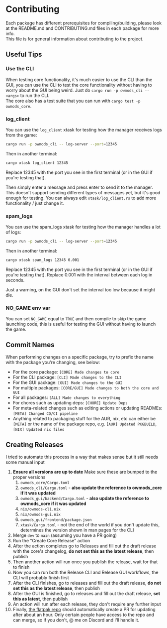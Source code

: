 # Contributing

Each package has different prerequisites for compiling/building, please look at the README.md and CONTRIBUTING.md files in each package for more info.  
This file is for general information about contributing to the project.

## Useful Tips

### Use the CLI

When testing core functionality, it's much easier to use the CLI than the GUI, you can use the CLI to test the core functionality without having to worry about the GUI being weird. Just do `cargo run -p owmods_cli -- <args>` to run the CLI.  
The core also has a test suite that you can run with `cargo test -p owmods_core`.

### log_client

You can use the `log_client` xtask for testing how the manager receives logs from the game:

```sh
cargo run -p owmods_cli -- log-server --port=12345
```

Then in another terminal:

```sh
cargo xtask log_client 12345
```

Replace 12345 with the port you see in the first terminal (or in the GUI if you're testing that).

Then simply enter a message and press enter to send it to the manager. This doesn't support sending different types of messages yet, but it's good enough for testing. You can always edit `xtask/log_client.rs` to add more functionality / just change it.

### spam_logs

You can use the spam_logs xtask for testing how the manager handles a lot of logs:

```sh
cargo run -p owmods_cli -- log-server --port=12345
```

Then in another terminal:

```sh
cargo xtask spam_logs 12345 0.001
```

Replace 12345 with the port you see in the first terminal (or in the GUI if you're testing that).
Replace 0.001 with the interval between each log in seconds.

Just a warning, on the GUI don't set the interval too low because it might die.

### NO_GAME env var

You can set `NO_GAME` equal to `TRUE` and then compile to skip the game launching code, this is useful for testing the GUI without having to launch the game.

## Commit Names

When performing changes on a specific package, try to prefix the name with the package you're changing, see below:

- For the core package: `[CORE] Made changes to core`
- For the CLI package: `[CLI] Made changes to the CLI`
- For the GUI package: `[GUI] Made changes to the GUI`
- For multiple packages: `[CORE/GUI] Made changes to both the core and GUI`
- For all packages: `[ALL] Made changes to everything`
- For chores such as updating deps: `[CHORE] Update Deps`
- For meta-related changes such as editing actions or updating READMEs: `[META] Changed CD/CI pipeline`
- Anything related to packaging stuff for the AUR, nix, etc can either be `[META]` or the name of the package repo, e.g. `[AUR] Updated PKGBUILD`, `[NIX] Updated nix files`

## Creating Releases

I tried to automate this process in a way that makes sense but it still needs some manual input

1. **Ensure all versions are up to date** Make sure these are bumped to the proper versions
   1. `owmods_core/Cargo.toml`
   2. `owmods_cli/Cargo.toml` - **also update the reference to owmods_core if it was updated**
   3. `owmods_gui/backend/Cargo.toml` - **also update the reference to owmods_core if it was updated**
   4. `nix/owmods-cli.nix`
   5. `nix/owmods-gui.nix`
   6. `owmods_gui/frontend/package.json`
   7. `xtask/Cargo.toml` - not the end of the world if you don't update this, determines the version shown in man pages for the CLI
2. Merge `dev` to `main` (assuming you have a PR going)
3. Run the "Create Core Release" action
4. After the action completes go to Releases and fill out the draft release with the core's changelog, **do not set this as the latest release**, then publish
5. Then another action will run once you publish the release, wait for that to finish
6. Now you can run both the Release CLI and Release GUI workflows, the CLI will probably finish first
7. After the CLI finishes, go to releases and fill out the draft release, **do not set this as the latest release**, then publish
8. After the GUI is finished, go to releases and fill out the draft release, **set this as latest**, then publish
9. An action will run after each release, they don't require any further input
10. Finally, [the flatpak repo](https://github.com/flathub/com.outerwildsmods.owmods_gui) should automatically create a PR for updating after about an hour. Only certain people have access to the repo and can merge, so if you don't, @ me on Discord and I'll handle it.
